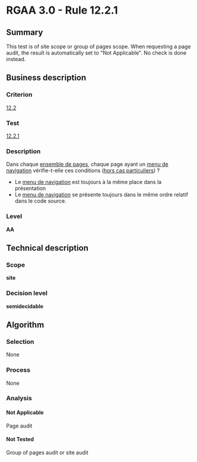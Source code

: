 # RGAA 3.0 -  Rule 12.2.1

## Summary

This test is of site scope or group of pages scope. When requesting a page audit, the result is automatically set to "Not Applicable". No check is done instead.

## Business description

### Criterion

[12.2](http://disic.github.io/rgaa_referentiel_en/RGAA3.0_Criteria_English_version_v1.html#crit-12-2)

### Test

[12.2.1](http://disic.github.io/rgaa_referentiel_en/RGAA3.0_Criteria_English_version_v1.html#test-12-2-1)

### Description

Dans chaque <a href="http://references.modernisation.gouv.fr/referentiel-technique-0#mEnsemblePages">ensemble de pages</a>, chaque page ayant un <a href="http://references.modernisation.gouv.fr/referentiel-technique-0#mMenuNav">menu de navigation</a> v&eacute;rifie-t-elle ces conditions (<a href="http://references.modernisation.gouv.fr/referentiel-technique-0#cpCrit12-" title="Cas particuliers pour le crit&egrave;re 12.2">hors cas particuliers</a>) ? 
 
 *  Le <a href="http://references.modernisation.gouv.fr/referentiel-technique-0#mMenuNav">menu de navigation</a> est toujours &agrave; la m&ecirc;me place dans la pr&eacute;sentation 
 *  Le <a href="http://references.modernisation.gouv.fr/referentiel-technique-0#mMenuNav">menu de navigation</a> se pr&eacute;sente toujours dans le m&ecirc;me ordre relatif dans le code source. 


### Level

**AA**

## Technical description

### Scope

**site**

### Decision level

**semidecidable**

## Algorithm

### Selection

None

### Process

None

### Analysis

#### Not Applicable

Page audit 

#### Not Tested

Group of pages audit or site audit

